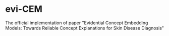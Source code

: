 # evi-CEM
The official implementation of paper "Evidential Concept Embedding Models: Towards Reliable Concept Explanations for Skin Disease Diagnosis"
